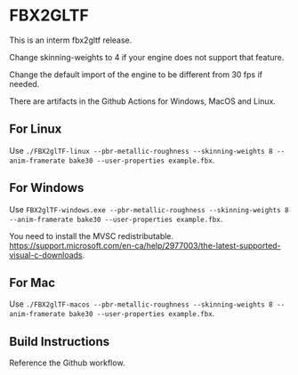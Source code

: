 # FBX2GLTF

This is an interm fbx2gltf release.

Change skinning-weights to 4 if your engine does not support that feature.

Change the default import of the engine to be different from 30 fps if needed.

There are artifacts in the Github Actions for Windows, MacOS and Linux.

## For Linux

Use `./FBX2glTF-linux --pbr-metallic-roughness --skinning-weights 8 --anim-framerate bake30 --user-properties example.fbx`.

## For Windows

Use `FBX2glTF-windows.exe --pbr-metallic-roughness --skinning-weights 8 --anim-framerate bake30 --user-properties example.fbx`.

You need to install the MVSC redistributable. https://support.microsoft.com/en-ca/help/2977003/the-latest-supported-visual-c-downloads.

## For Mac

Use `./FBX2glTF-macos --pbr-metallic-roughness --skinning-weights 8 --anim-framerate bake30 --user-properties example.fbx`.

## Build Instructions

Reference the Github workflow.